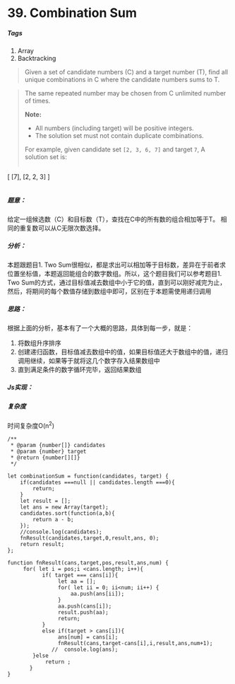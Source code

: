 # 39. Combination Sum
##### Tags
1. Array
2. Backtracking

>Given a set of candidate numbers (C) and a target number (T), find all unique combinations in C where the candidate numbers sums to T.

>The same repeated number may be chosen from C unlimited number of times.
>
><strong>Note:</strong>
>* All numbers (including target) will be positive integers.
>* The solution set must not contain duplicate combinations.
>
>For example, given candidate set `[2, 3, 6, 7]` and target `7`,
>A solution set is: 
>```
[
  [7],
  [2, 2, 3]
]
>``` 

##### 题意：
给定一组候选数（C）和目标数（T），查找在C中的所有数的组合相加等于T。
相同的重复数可以从C无限次数选择。

##### 分析：
本题跟题目1. Two Sum很相似，都是求出可以相加等于目标数，差异在于前者求位置坐标值，本题返回能组合的数字数组。所以，这个题目我们可以参考题目1. Two Sum的方式，通过目标值减去数组中小于它的值，直到可以刚好减完为止，然后，将期间的每个数值存储到数组中即可，区别在于本题需使用递归调用

##### 思路：
根据上面的分析，基本有了一个大概的思路，具体到每一步，就是：
1. 将数组升序排序
2. 创建递归函数，目标值减去数组中的值，如果目标值还大于数组中的值，递归调用继续，如果等于就将这几个数字存入结果数组中
3. 直到满足条件的数字循环完毕，返回结果数组

##### Js实现：
##### 复杂度
时间复杂度O(n<sup>2</sup>)

```
/**
 * @param {number[]} candidates
 * @param {number} target
 * @return {number[][]}
 */

let combinationSum = function(candidates, target) {
    if(candidates ===null || candidates.length ===0){
        return;
    }
    let result = [];
    let ans = new Array(target);
    candidates.sort(function(a,b){
        return a - b;
    });
    //console.log(candidates);
    fnResult(candidates,target,0,result,ans, 0);
    return result;
};

function fnResult(cans,target,pos,result,ans,num) {
     for( let i = pos;i <cans.length; i++){
           if( target === cans[i]){
                let aa = [];
                for( let ii = 0; ii<num; ii++) {
                    aa.push(ans[ii]);
                }
                aa.push(cans[i]);
                result.push(aa);
                return;
           }
           else if(target > cans[i]){
                ans[num] = cans[i];
                fnResult(cans,target-cans[i],i,result,ans,num+1);
              //  console.log(ans);
        }else
            return ;
       }
}
```










